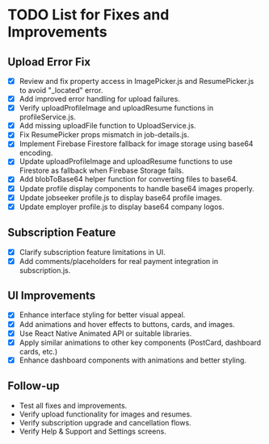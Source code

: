 # TODO List for Fixes and Improvements

## Upload Error Fix
- [x] Review and fix property access in ImagePicker.js and ResumePicker.js to avoid "_located" error.
- [x] Add improved error handling for upload failures.
- [x] Verify uploadProfileImage and uploadResume functions in profileService.js.
- [x] Add missing uploadFile function to UploadService.js.
- [x] Fix ResumePicker props mismatch in job-details.js.
- [x] Implement Firebase Firestore fallback for image storage using base64 encoding.
- [x] Update uploadProfileImage and uploadResume functions to use Firestore as fallback when Firebase Storage fails.
- [x] Add blobToBase64 helper function for converting files to base64.
- [x] Update profile display components to handle base64 images properly.
- [x] Update jobseeker profile.js to display base64 profile images.
- [x] Update employer profile.js to display base64 company logos.

## Subscription Feature
- [x] Clarify subscription feature limitations in UI.
- [x] Add comments/placeholders for real payment integration in subscription.js.

## UI Improvements
- [x] Enhance interface styling for better visual appeal.
- [x] Add animations and hover effects to buttons, cards, and images.
- [x] Use React Native Animated API or suitable libraries.
- [x] Apply similar animations to other key components (PostCard, dashboard cards, etc.)
- [x] Enhance dashboard components with animations and better styling.

## Follow-up
- Test all fixes and improvements.
- Verify upload functionality for images and resumes.
- Verify subscription upgrade and cancellation flows.
- Verify Help & Support and Settings screens.
